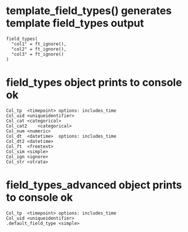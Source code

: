 # template_field_types() generates template field_types output

    field_types(
      "col1" = ft_ignore(),
      "col2" = ft_ignore(),
      "col3" = ft_ignore()
    )

# field_types object prints to console ok

    Col_tp	<timepoint>	options: includes_time
    Col_uid	<uniqueidentifier>
    Col_cat	<categorical>
    Col_cat2	<categorical>
    Col_num	<numeric>
    Col_dt	<datetime>	options: includes_time
    Col_dt2	<datetime>
    Col_ft	<freetext>
    Col_sim	<simple>
    Col_ign	<ignore>
    Col_str	<strata>

# field_types_advanced object prints to console ok

    Col_tp	<timepoint>	options: includes_time
    Col_uid	<uniqueidentifier>
    .default_field_type	<simple>

